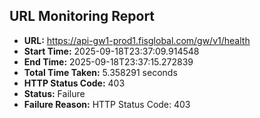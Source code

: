 ## URL Monitoring Report

- **URL:** https://api-gw1-prod1.fisglobal.com/gw/v1/health
- **Start Time:** 2025-09-18T23:37:09.914548
- **End Time:** 2025-09-18T23:37:15.272839
- **Total Time Taken:** 5.358291 seconds
- **HTTP Status Code:** 403
- **Status:** Failure
- **Failure Reason:** HTTP Status Code: 403
